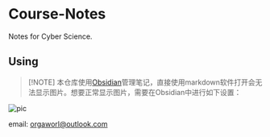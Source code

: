 # Course-Notes

Notes for Cyber Science.

## Using

> [!NOTE] 本仓库使用[Obsidian](https://obsidian.md/)管理笔记，直接使用markdown软件打开会无法显示图片。想要正常显示图片，需要在Obsidian中进行如下设置：

![pic](a.png)


email: orgaworl@outlook.com